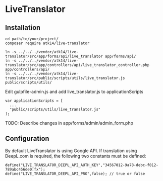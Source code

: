 LiveTranslator
==============

Installation
------------

    cd path/to/your/project/
    composer require atk14/live-translator

    ln -s ../../../vendor/atk14/live-translator/src/app/forms/api/live_translator app/forms/api/
    ln -s ../../../vendor/atk14/live-translator/src/app/controllers/api/live_translator_controller.php app/controllers/api/
    ln -s ../../../vendor/atk14/live-translator/src/public/scripts/utils/live_translator.js public/scripts/utils/

Edit gulpfile-admin.js and add live_translator.js to applicationScripts

    var applicationScripts = [
      ...
      "public/scripts/utils/live_translator.js"
    ];

TODO: Describe changes in app/forms/admin/admin_form.php

Configuration
-------------

By default LiveTranslator is using Google API. If translation using DeepL.com is required, the following two constants must be defined:

    define("LIVE_TRANSLATOR_DEEPL_API_AUTH_KEY","34567012-9a78-debc-f012-789abc456de0:fx");
    define("LIVE_TRANSLATOR_DEEPL_API_PRO",false); // true or false

[//]: # ( vim: set ts=2 et: )

